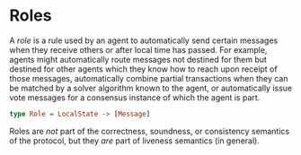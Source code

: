 # Roles

A _role_ is a rule used by an agent to automatically send certain messages when they receive others or after local time has passed. For example, agents might automatically route messages not destined for them but destined for other agents which they know how to reach upon receipt of those messages, automatically combine partial transactions when they can be matched by a solver algorithm known to the agent, or automatically issue vote messages for a consensus instance of which the agent is part.

```haskell
type Role = LocalState -> [Message]
```

Roles are _not_ part of the correctness, soundness, or consistency semantics of the protocol, but they _are_ part of liveness semantics (in general).

```haskell
```